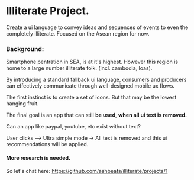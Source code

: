 
# Illiterate Project. 

Create a ui language to convey ideas and sequences of events to even the completely illiterate. Focused on the Asean region for now. 


### Background:

Smartphone pentration in SEA, is at it's highest. However this region is home to a large number illiterate folk. (incl. cambodia, loas). 

By introducing a standard fallback ui language, consumers and producers can effectively communicate through well-designed
mobile ux flows. 

The first instinct is to create a set of icons. But that may be the lowest hanging fruit. 

The final goal is an app that can still __be used__, __when all ui text is removed.__

  Can an app like paypal, youtube, etc exist without text? 
  
User clicks --> Ultra simple mode -> All text is removed and this ui recommendations will be applied. 

#### More research is needed. 

So let's chat here: 
https://github.com/ashbeats/illiterate/projects/1

